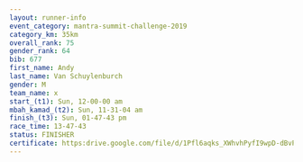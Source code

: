 ```yaml
---
layout: runner-info 
event_category: mantra-summit-challenge-2019 
category_km: 35km 
overall_rank: 75
gender_rank: 64
bib: 677
first_name: Andy
last_name: Van Schuylenburch
gender: M
team_name: x
start_(t1): Sun, 12-00-00 am
mbah_kamad_(t2): Sun, 11-31-04 am
finish_(t3): Sun, 01-47-43 pm
race_time: 13-47-43
status: FINISHER
certificate: https:drive.google.com/file/d/1Pfl6aqks_XWhvhPyfI9wpD-dBvP3uVjg/view?usp=sharing
---
```

